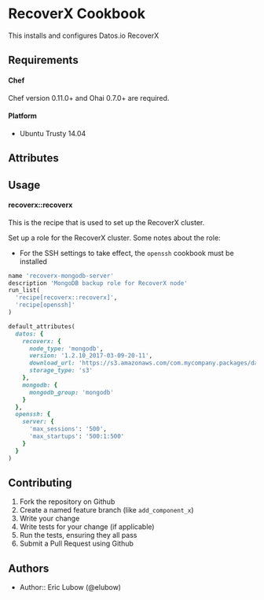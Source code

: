 RecoverX Cookbook
=================
This installs and configures Datos.io RecoverX

Requirements
------------
#### Chef
Chef version 0.11.0+ and Ohai 0.7.0+ are required.

#### Platform
- Ubuntu Trusty 14.04

Attributes
----------

Usage
-----
#### recoverx::recoverx
This is the recipe that is used to set up the RecoverX cluster.

Set up a role for the RecoverX cluster. Some notes about the role:

* For the SSH settings to take effect, the `openssh` cookbook must be installed

```ruby
name 'recoverx-mongodb-server'
description 'MongoDB backup role for RecoverX node'
run_list(
  'recipe[recoverx::recoverx]',
  'recipe[openssh]'
)

default_attributes(
  datos: {
    recoverx: {
      node_type: 'mongodb',
      version: '1.2.10_2017-03-09-20-11',
      download_url: 'https://s3.amazonaws.com/com.mycompany.packages/datos_1.2.10_2017-03-09-20-11_centos6.tar.gz',
      storage_type: 's3'
    },
    mongodb: {
      mongodb_group: 'mongodb'
    }
  },
  openssh: {
    server: {
      'max_sessions': '500',
      'max_startups': '500:1:500'
    }
  }
)
```

Contributing
------------
1. Fork the repository on Github
2. Create a named feature branch (like `add_component_x`)
3. Write your change
4. Write tests for your change (if applicable)
5. Run the tests, ensuring they all pass
6. Submit a Pull Request using Github

Authors
-------
* Author:: Eric Lubow (@elubow)

